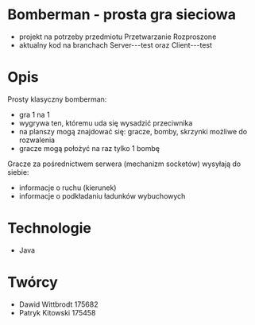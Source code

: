 # Bomberman - prosta gra sieciowa
- projekt na potrzeby przedmiotu Przetwarzanie Rozproszone
- aktualny kod na branchach Server---test oraz Client---test

# Opis

Prosty klasyczny bomberman:
- gra 1 na 1
- wygrywa ten, któremu uda się wysadzić przeciwnika
- na planszy mogą znajdować się: gracze, bomby, skrzynki możliwe do rozwalenia
- gracze mogą położyć na raz tylko 1 bombę

Gracze za pośrednictwem serwera (mechanizm socketów) wysyłają do siebie:
- informacje o ruchu (kierunek)
- informacje o podkładaniu ładunków wybuchowych

# Technologie
- Java

# Twórcy
- Dawid Wittbrodt 175682
- Patryk Kitowski 175458
